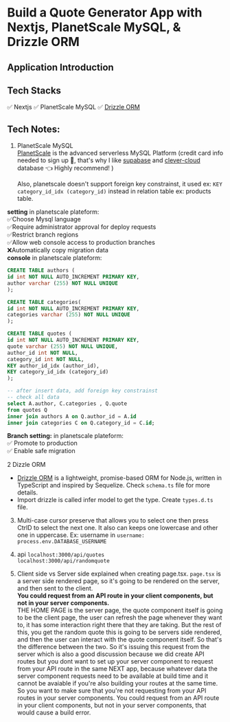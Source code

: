# Build a Quote Generator App with Nextjs, PlanetScale MySQL, & Drizzle ORM

## Application Introduction

## Tech Stacks

✅ Nextjs
✅ PlanetScale MySQL
✅ [Drizzle ORM](https://orm.drizzle.team/)

## Tech Notes:

1. PlanetScale MySQL <br>
   [PlanetScale](https://planetscale.com/) is the advanced serverless MySQL Platform
   (credit card info needed to sign up 🤨, that's why I like [supabase](https://supabase.com/) and [clever-cloud](https://www.clever-cloud.com/) database 👈 Highly recommend! )

   Also, planetscale doesn't support foreign key constrainst, it used ex: `KEY category_id_idx (category_id)` instead in relation table ex: products table.

**setting** in planetscale plateform: <br>
✅Choose Mysql language<br>
✅Require administrator approval for deploy requests<br>
✅Restrict branch regions<br>
✅Allow web console access to production branches<br>
❌Automatically copy migration data<br>
**console** in planetscale plateform:

```sql
CREATE TABLE authors (
id int NOT NULL AUTO_INCREMENT PRIMARY KEY,
author varchar (255) NOT NULL UNIQUE
);

CREATE TABLE categories(
id int NOT NULL AUTO_INCREMENT PRIMARY KEY,
categories varchar (255) NOT NULL UNIQUE
);

CREATE TABLE quotes (
id int NOT NULL AUTO_INCREMENT PRIMARY KEY,
quote varchar (255) NOT NULL UNIQUE,
author_id int NOT NULL,
category_id int NOT NULL,
KEY author_id_idx (author_id),
KEY category_id_idx (category_id)
);

-- after insert data, add foreign key constrainst
-- check all data
select A.author, C.categories , Q.quote
from quotes Q
inner join authors A on Q.author_id = A.id
inner join categories C on Q.category_id = C.id;
```

**Branch setting:** in planetscale plateform:<br>
✅ Promote to production<br>
✅ Enable safe migration<br>

2 Dizzle ORM <br>

- [Drizzle ORM](https://orm.drizzle.team/) is a lightweight, promise-based ORM for Node.js, written in TypeScript and inspired by Sequelize. Check `schema.ts` file for more details.
- Import drizzle is called infer model to get the type. Create `types.d.ts` file.

3. Multi-case cursor preserve that allows you to select one then press CtrlD to select the next one. It also can keeps one lowercase and other one in uppercase. Ex: username in `username: process.env.DATABASE_USERNAME`

4. api
   `localhost:3000/api/quotes` <br>
   `localhost:3000/api/randomquote` <br>
5. Client side vs Server side explained when creating page.tsx. `page.tsx` is a server side rendered page, so it's going to be rendered on the server, and then sent to the client. <br>
   **You could request from an API route in your client components, but not in your server components. <br>**
   THE HOME PAGE is the server page, the quote component itself is going to be the client page, the user can refresh the page whenever they want to, it has some interaction right there that they are taking. But the rest of this, you get the random quote this is going to be servers side rendered, and then the user can interact with the quote component itself. So that's the difference between the two. So it's issuing this request from the server which is also a good discussion because we did create API routes but you dont want to set up your server component to request from your API route in the same NEXT app, because whatever data the server component requests need to be available at build time and it cannot be avaiable if you're also building your routes at the same time. So you want to make sure that you're not requesting from your API routes in your server components. You could request from an API route in your client components, but not in your server components, that would cause a build error.
